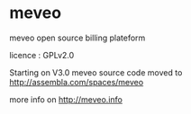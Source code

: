 meveo
=====

meveo open source billing plateform

licence : GPLv2.0

Starting on V3.0 meveo source code moved to http://assembla.com/spaces/meveo

more info on http://meveo.info
